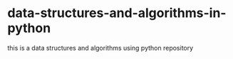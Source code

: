 # data-structures-and-algorithms-in-python
this is a data structures and algorithms using python repository
